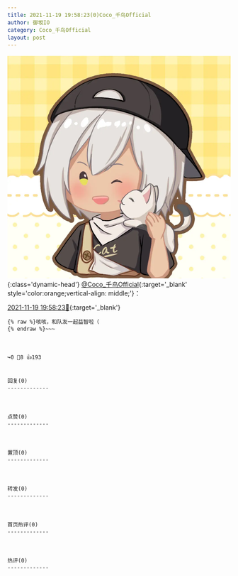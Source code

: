 ```yaml
---
title: 2021-11-19 19:58:23(0)Coco_千鸟Official
author: 御坂IO
category: Coco_千鸟Official
layout: post
---
```


![img](/images/85e485bc0dbd0cde4d15f24d7cffe9704618ad10.jpg){:class='dynamic-head'}
[@Coco_千鸟Official](https://space.bilibili.com/1891728206/dynamic){:target='_blank' style='color:orange;vertical-align: middle;'}：

[2021-11-19 19:58:23🔗](https://t.bilibili.com/594787270391236924){:target='_blank'}

~~~
{% raw %}咳咳，和队友一起益智啦（
{% endraw %}~~~



↪️0 💬8 👍193


回复(0)
-------------



点赞(0)
-------------



置顶(0)
-------------



转发(0)
-------------



首页热评(0)
-------------



热评(0)
-------------



